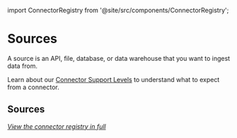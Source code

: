 import ConnectorRegistry from '@site/src/components/ConnectorRegistry';

# Sources

A source is an API, file, database, or data warehouse that you want to ingest data from.

Learn about our [Connector Support Levels](/integrations/connector-support-levels) to understand what to expect from a connector.

## Sources

<ConnectorRegistry type="source"/>

_[View the connector registry in full](/integrations)_
